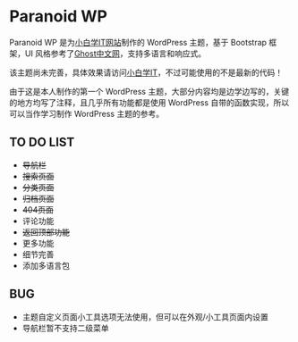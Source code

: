 # Paranoid WP

Paranoid WP 是为[小白学IT网站](http://www.xbxit.com)制作的 WordPress 主题，基于 Bootstrap 框架，UI 风格参考了[Ghost中文网](http://www.ghostchina.com)，支持多语言和响应式。

该主题尚未完善，具体效果请访问[小白学IT](http://www.xbxit.com)，不过可能使用的不是最新的代码！

由于这是本人制作的第一个 WordPress 主题，大部分内容均是边学边写的，关键的地方均写了注释，且几乎所有功能都是使用 WordPress 自带的函数实现，所以可以当作学习制作 WordPress 主题的参考。

## TO DO LIST

* ~~导航栏~~
* ~~搜索页面~~
* ~~分类页面~~
* ~~归档页面~~
* ~~404页面~~
* 评论功能
* ~~返回顶部功能~~
* 更多功能
* 细节完善
* 添加多语言包

## BUG

* 主题自定义页面小工具选项无法使用，但可以在外观/小工具页面内设置
* 导航栏暂不支持二级菜单
